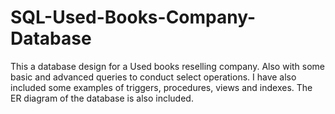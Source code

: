 # SQL-Used-Books-Company-Database
This a database design for a Used books reselling company. Also with some  basic and advanced queries to conduct select operations. I have also included some examples of triggers, procedures, views and indexes.
The ER diagram of the database is also included.
